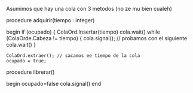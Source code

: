 Asumimos que hay una cola con 3 metodos (no ze mu bien cualeh)

procedure adquirir(tiempo : integer)

begin
if (ocupado)
    { 
    ColaOrd.Insertar(tiempo)
    cola.wait()
    while (ColaOrde.Cabeza != tiempo)
    {
        cola.signal(); // probamos con el siguiente
        cola.wait()
    }

    ColaOrd.extraer(); // sacamos ee tiempo de la cola 
    ocupado = true;

procedure librerar()

begin 
    ocupado=false
    cola.signal()
end
